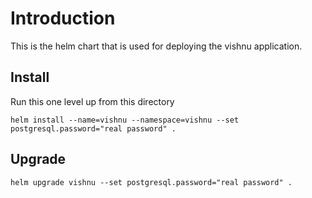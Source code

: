 # Introduction

This is the helm chart that is used for deploying the vishnu
application.

## Install

Run this one level up from this directory

```
helm install --name=vishnu --namespace=vishnu --set postgresql.password="real password" .
```

## Upgrade

```
helm upgrade vishnu --set postgresql.password="real password" .
```